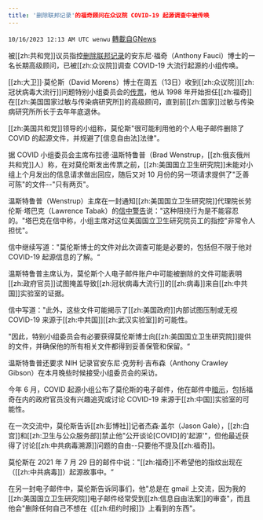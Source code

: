 ```yaml
---
title: '删除联邦记录'的福奇顾问在众议院 COVID-19 起源调查中被传唤
---
```

`10/16/2023 12:13 AM UTC wenwu` [轉載自GNews](https://gnews.org/articles/1837770)

被[[zh:共和党]]议员指控[删除联邦记录](https://nypost.com/2023/06/29/fauci-adviser-hid-nih-emails-from-foia-requests-during-covid/)的安东尼·福奇（Anthony Fauci）博士的一名长期高级顾问，已被[[zh:众议院]]调查 COVID-19 大流行起源的小组传唤。

[[zh:大卫]]·莫伦斯（David Morens）博士在周五（13日）收到[[zh:众议院]][[zh:冠状病毒大流行]]问题特别小组委员会的[传票](https://twitter.com/COVIDSelect/status/1712945966238626087)，他从 1998 年开始担任[[zh:福奇]]在[[zh:美国国家过敏与传染病研究所]]的高级顾问，直到前[[zh:国家]]过敏与传染病研究所所长于去年年底退休。

[[zh:美国共和党]]领导的小组称，莫伦斯"很可能利用他的个人电子邮件删除了 COVID 的起源文件，并规避了[信息自由法]法律"。

据 COVID 小组委员会主席布拉德·温斯特鲁普（Brad Wenstrup，[[zh:俄亥俄州共和党]]人）称，在对莫伦斯发出传票之前，[[zh:美国国立卫生研究院]]未能对小组上个月发出的信息请求做出回应，随后又对 10 月份的另一项请求提供了"乏善可陈"的文件--"只有两页"。

温斯特鲁普（Wenstrup）主席在一封通知[[zh:美国国立卫生研究院]]代理院长劳伦斯·塔巴克（Lawrence Tabak）的[信中警告](https://oversight.house.gov/wp-content/uploads/2023/10/2023.10.13-SSCP-Letter-to-NIH-Re.-Subpoena-for-Morens-Documents-.pdf)说："这种阻挠行为是不能容忍的。"塔巴克在信中称，小组主席对这位美国国立卫生研究院员工的指控"非常令人担忧"。

信中继续写道："莫伦斯博士的文件对此次调查可能是必要的，包括但不限于他对 COVID-19 起源信息的了解。“

温斯特鲁普主席认为，莫伦斯个人电子邮件账户中可能被删除的文件可能表明[[zh:政府官员]]试图掩盖导致[[zh:冠状病毒大流行]]的[[zh:病毒]]来自[[zh:中共国]]实验室的证据。

信中写道："此外，这些文件可能揭示了[[zh:美国政府]]内部试图压制或无视 COVID-19 来源于[[zh:中共国]][[zh:武汉实验室]]的可能性。

"因此，特别小组委员会有必要获得莫伦斯博士向[[zh:美国国立卫生研究院]]提供的文件，并确保他的所有相关文件都得到妥善保管和保留。“

温斯特鲁普还要求 NIH 记录官安东尼·克劳利·吉布森（Anthony Crawley Gibson）在本月晚些时候接受小组委员会的采访。

今年 6 月，COVID 起源小组公布了莫伦斯的电子邮件，他在邮件中[暗示](https://nypost.com/2023/06/29/fauci-adviser-hid-nih-emails-from-foia-requests-during-covid/)，包括福奇在内的政府官员没有兴趣追究或讨论 COVID-19 来源于[[zh:中国]]实验室的可能性。

在一次交流中，莫伦斯告诉[[zh:彭博社]]记者杰森·盖尔（Jason Gale），[[zh:白宫]]和[[zh:卫生与公众服务部]]禁止他"公开谈论[COVID]的'起源'"，但他最近获得了讨论[[zh:中共病毒溯源]]问题的自由--只要他不提及[[zh:福奇]]。

莫伦斯在 2021 年 7 月 29 日的邮件中说："[[zh:福奇]]不希望他的指纹出现在（[[zh:中共病毒]]）起源故事中。“

在另一封电子邮件中，莫伦斯告诉同事们，他"总是在 gmail 上交流，因为我的[[zh:美国国立卫生研究院]]电子邮件经常受到[[zh:信息自由法案]]的审查"，而且他会"删除任何自己不想在《[[zh:纽约时报]]》上看到的东西"。
